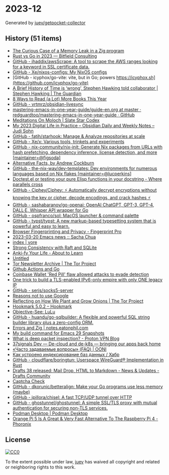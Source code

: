 # 2023-12

Generated by [juev/getpocket-collector](https://github.com/juev/getpocket-collector)

## History (51 items)

- [The Curious Case of a Memory Leak in a Zig program](https://iamkroot.github.io/blog/zig-memleak)
- [Rust vs Go in 2023 — Bitfield Consulting](https://bitfieldconsulting.com/golang/rust-vs-go)
- [GitHub - jhaddix/awsScrape: A tool to scrape the AWS ranges looking for a keyword in SSL certificate data.](https://github.com/jhaddix/awsScrape)
- [GitHub - Xe/nixos-configs: My NixOS configs](https://github.com/Xe/nixos-configs)
- [GitHub - icyphox/go-vite: vite, but in Go; powers https://icyphox.sh](https://github.com/icyphox/go-vite)
- [A Brief History of Time is ‘wrong’, Stephen Hawking told collaborator | Stephen Hawking | The Guardian](https://www.theguardian.com/science/2023/mar/19/stephen-hawking-told-me-ive-changed-my-mind-my-book-is-wrong)
- [8 Ways to Read (a Lot) More Books This Year](https://hbr.org/2017/02/8-ways-to-read-a-lot-more-books-this-year)
- [GitHub - vrtmrz/obsidian-livesync](https://github.com/vrtmrz/obsidian-livesync)
- [mastering-emacs-in-one-year-guide/guide-en.org at master · redguardtoo/mastering-emacs-in-one-year-guide · GitHub](https://github.com/redguardtoo/mastering-emacs-in-one-year-guide/blob/master/guide-en.org)
- [Meditations On Moloch | Slate Star Codex](https://slatestarcodex.com/2014/07/30/meditations-on-moloch/)
- [My 2023 Digital Life in Practice – Obsidian Daily and Weekly Notes – Judi Sohn](https://judisohn.com/2023/03/19/my-2023-digital-life-in-practice-obsidian-daily-and-weekly-notes/)
- [GitHub - fatih/starhook: Manage & Analyze repositories at scale](https://github.com/fatih/starhook)
- [GitHub - Xe/x: Various tools, trinkets and experiments](https://github.com/Xe/x)
- [GitHub - nix-community/nix-init: Generate Nix packages from URLs with hash prefetching, dependency inference, license detection, and more [maintainer=@figsoda]](https://github.com/nix-community/nix-init)
- [Alternative Facts, by Andrew Cockburn](https://harpers.org/archive/2023/03/alternative-facts-how-the-media-failed-julian-assange/)
- [GitHub - the-nix-way/dev-templates: Dev environments for numerous languages based on Nix flakes [maintainer=@lucperkins]](https://github.com/the-nix-way/dev-templates)
- [Doctest.el or testing your pure Elisp functions in your docstring - Where parallels cross](https://ag91.github.io/blog/2023/03/20/doctestel-or-testing-your-pure-elisp-functions-in-your-docstring/)
- [GitHub - Ciphey/Ciphey: ⚡ Automatically decrypt encryptions without knowing the key or cipher, decode encodings, and crack hashes ⚡](https://github.com/Ciphey/Ciphey)
- [GitHub - sashabaranov/go-openai: OpenAI ChatGPT, GPT-3, GPT-4, DALL·E, Whisper API wrapper for Go](https://github.com/sashabaranov/go-openai)
- [GitHub - ospfranco/sol: MacOS launcher & command palette](https://github.com/ospfranco/sol)
- [GitHub - typst/typst: A new markup-based typesetting system that is powerful and easy to learn.](https://github.com/typst/typst)
- [Browser Fingerprinting and Privacy - Fingerprint Pro](https://fingerprint.com/blog/browser-fingerprinting-privacy/)
- [2023-03-20 Emacs news :: Sacha Chua](https://sachachua.com/blog/2023/03/2023-03-20-emacs-news/)
- [index | vore](https://vore.website)
- [Strong Consistency with Raft and SQLite](https://blog.sqlitecloud.io/strong-consistency-with-raft-and-sqlite)
- [Anki-fy Your Life - About to Learn](https://abouttolearn.substack.com/p/anki-fy-your-life)
- [Untitled](https://andrew-quinn.me/fzf)
- [Tor Newsletter Archive | The Tor Project](https://newsletter.torproject.org)
- [Github Actions and Go](https://olegk.dev/github-actions-and-go)
- [Coinbase Wallet 'Red Pill' flaw allowed attacks to evade detection](https://www.bleepingcomputer.com/news/security/coinbase-wallet-red-pill-flaw-allowed-attacks-to-evade-detection/)
- [One trick to build a TLS-enabled IPv6-only empire with only ONE legacy IP](https://ryan.lahfa.xyz/en/one-trick-to-build-a-tls-enabled-ipv6-only-empire-with-only-one-legacy-ip.html)
- [GitHub - serjs/socks5-server](https://github.com/serjs/socks5-server)
- [Reasons not to use Google](https://stallman.org/google.html)
- [Reflecting on How We Plant and Grow Onions | The Tor Project](https://blog.torproject.org/how-we-plant-and-grow-new-onions/)
- [Hookmark 5.0.2 – Hookmark](https://hookproductivity.com/release-notes/hookmark-5-0-2)
- [Objective-See: LuLu](https://objective-see.org/products/lulu.html)
- [GitHub - huandu/go-sqlbuilder: A flexible and powerful SQL string builder library plus a zero-config ORM.](https://github.com/huandu/go-sqlbuilder)
- [Errors and Zig | notes.eatonphil.com](https://notes.eatonphil.com/errors-and-zig.html)
- [My build command for Emacs 29 Snapshots](https://corwin.bru.st/2023-03-21-my-build-command-for-emacs-29-snapshots/)
- [What is deep packet inspection? - Proton VPN Blog](https://protonvpn.com/blog/deep-packet-inspection/)
- [37signals Dev — De-cloud and de-k8s — bringing our apps back home](https://dev.37signals.com/bringing-our-apps-back-home/)
- [«Часто задаваемые вопросы» (FAQ) | OONI](https://ooni.org/ru/support/faq)
- [Как устроено индексирование баз данных / Хабр](https://habr.com/ru/companies/ruvds/articles/724066/)
- [GitHub - cloudflare/boringtun: Userspace WireGuard® Implementation in Rust](https://github.com/cloudflare/boringtun)
- [Drafts 38 released: Mail Drop, HTML to Markdown - News & Updates - Drafts Community](https://forums.getdrafts.com/t/drafts-38-released-mail-drop-html-to-markdown/14101)
- [Captcha Check](https://www.dreamwidth.org/captcha)
- [GitHub - dkorunic/betteralign: Make your Go programs use less memory (maybe)](https://github.com/dkorunic/betteralign)
- [GitHub - jpillora/chisel: A fast TCP/UDP tunnel over HTTP](https://github.com/jpillora/chisel)
- [GitHub - ghostunnel/ghostunnel: A simple SSL/TLS proxy with mutual authentication for securing non-TLS services.](https://github.com/ghostunnel/ghostunnel)
- [Podman Desktop | Podman Desktop](https://podman-desktop.io/downloads)
- [Orange Pi 5 Is A Great & Very Fast Alternative To The Raspberry Pi 4 - Phoronix](https://www.phoronix.com/review/orange-pi-5)

## License

[![CC0](https://mirrors.creativecommons.org/presskit/buttons/88x31/svg/cc-zero.svg)](https://creativecommons.org/publicdomain/zero/1.0/)

To the extent possible under law, [juev](https://github.com/juev) has waived all copyright and related or neighboring rights to this work.
